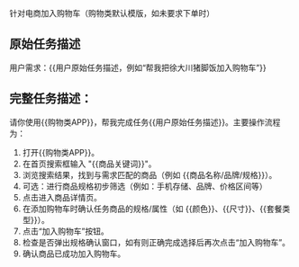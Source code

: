 针对电商加入购物车（购物类默认模版，如未要求下单时）

## 原始任务描述
用户需求：{{用户原始任务描述，例如“帮我把徐大川猪脚饭加入购物车”}}

## 完整任务描述：
请你使用{{购物类APP}}，帮我完成任务{{用户原始任务描述}}。主要操作流程为：
1. 打开{{购物类APP}}。
2. 在首页搜索框输入 "{{商品关键词}}"。
3. 浏览搜索结果，找到与需求匹配的商品（例如 {{商品名称/品牌/规格}}）。
4. 可选：进行商品规格初步筛选（例如：手机存储、品牌、价格区间等）
5. 点击进入商品详情页。
6. 在添加购物车时确认任务商品的规格/属性（如 {{颜色}}、{{尺寸}}、{{套餐类型}}）。
7. 点击“加入购物车”按钮。
8. 检查是否弹出规格确认窗口，如有则正确完成选择后再次点击“加入购物车”。
9. 确认商品已成功加入购物车。
